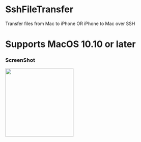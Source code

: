 # SshFileTransfer
Transfer files from Mac to iPhone OR iPhone to Mac over SSH


# Supports MacOS 10.10 or later


### ScreenShot

<img src="https://k.top4top.io/p_1655q4x7w1.png" width="214"/> 
<img src="https://raw.githubusercontent.com/crazymind90
